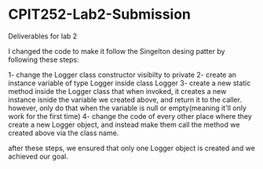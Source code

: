 # CPIT252-Lab2-Submission
Deliverables for lab 2

I changed the code to make it follow the Singelton desing patter by following these steps:

1- change the Logger class constructor visibilty to private
2- create an instance variable of type Logger inside class Logger
3- create a new static method inside the Logger class that when invoked, it creates a new instance isnide the variable we created above, and return it to the caller. however, only do that when the variable is null or empty(meaning it'll only work for the first time)
4- change the code of every other place where they create a new Logger object, and instead make them call the method we created above via the class name.

after these steps, we ensured that only one Logger object is created and we achieved our goal.
